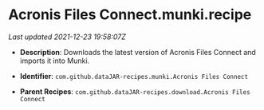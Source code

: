 # Acronis Files Connect.munki.recipe

_Last updated 2021-12-23 19:58:07Z_

- **Description**: Downloads the latest version of Acronis Files Connect and imports it into Munki.

- **Identifier**: `com.github.dataJAR-recipes.munki.Acronis Files Connect`

- **Parent Recipes**: `com.github.dataJAR-recipes.download.Acronis Files Connect`
